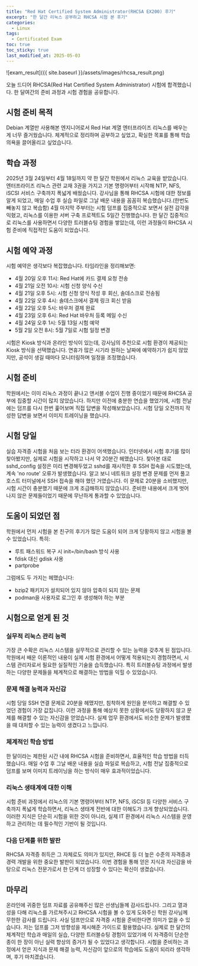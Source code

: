 ```yaml
---
title: "Red Hat Certified System Administrator(RHCSA EX200) 후기"
excerpt: "한 달간 리눅스 공부하고 RHCSA 시험 본 후기"
categories:
  - Linux
tags:
  - Certificated Exam
toc: true
toc_sticky: true
last_modified_at: 2025-05-03
---
```


![exam_result]({{ site.baseurl }}/assets/images/rhcsa_result.png)


오늘 드디어 RHCSA(Red Hat Certified System Administrator) 시험에 합격했습니다. 한 달여간의 준비 과정과 시험 경험을 공유합니다.

## 시험 준비 목적

Debian 계열만 사용해본 엔지니어로서 Red Hat 계열 엔터프라이즈 리눅스를 배우는 게 너무 즐거웠습니다. 체계적으로 정리하며 공부하고 싶었고, 확실한 목표를 통해 학습 의욕을 끌어올리고 싶었습니다.

## 학습 과정

2025년 3월 24일부터 4월 18일까지 약 한 달간 학원에서 리눅스 교육을 받았습니다. 엔터프라이즈 리눅스 관련 교재 3권을 가지고 기본 명령어부터 시작해 NTP, NFS, iSCSI 서비스 구축까지 폭넓게 배웠습니다. 강사님을 통해 RHCSA 시험에 대한 정보를 알게 되었고, 매일 수업 후 실습 파일로 그날 배운 내용을 꼼꼼히 복습했습니다.(한번도 빼놓지 않고 복습함)
4월 마지막 주부터는 시험 덤프를 집중적으로 보면서 실전 감각을 익혔고, 리눅스를 이용한 서버 구축 프로젝트도 5일간 진행했습니다. 한 달간 집중적으로 리눅스를 사용하면서 다양한 트러블슈팅 경험을 쌓았는데, 이런 과정들이 RHCSA 시험 준비에 직접적인 도움이 되었습니다.

## 시험 예약 과정


시험 예약은 생각보다 복잡했습니다. 타임라인을 정리해보면:

- 4월 20일 오후 11시: Red Hat에 카드 결제 요청 전송
- 4월 21일 오전 10시: 시험 신청 양식 수신
- 4월 21일 오후 5시: 시험 신청 양식 작성 후 회신, 솔데스크로 전송됨
- 4월 22일 오후 4시: 솔데스크에서 결제 링크 회신 받음
- 4월 22일 오후 5시: 바우처 결제 완료
- 4월 23일 오후 6시: Red Hat 바우처 등록 메일 수신
- 4월 24일 오후 1시: 5월 13일 시험 예약
- 5월 2일 오전 8시: 5월 7일로 시험 일정 변경

시험은 Kiosk 방식과 온라인 방식이 있는데, 강사님의 추천으로 시험 환경이 제공되는 Kiosk 방식을 선택했습니다. 연휴가 많은 시기라 원하는 날짜에 예약하기가 쉽지 않았지만, 공석이 생길 때마다 모니터링하며 일정을 조정했습니다.

## 시험 준비

학원에서는 이미 리눅스 과정이 끝나고 앤서블 수업이 진행 중이었기 때문에 RHCSA 공부에 집중할 시간이 많지 않았습니다. 하지만 이전에 충분한 연습을 했었기에, 시험 전날에는 덤프를 다시 한번 훑어보며 직접 답변을 작성해보았습니다. 시험 당일 오전까지 작성한 답변을 보면서 이미지 트레이닝을 했습니다.

## 시험 당일

실습 자격증 시험을 처음 보는 터라 환경이 어색했습니다. 인터넷에서 시험 후기를 많이 찾아봤지만, 실제로 시험을 시작하고 나서 약 20분간 헤맸습니다. 찾아본 대로 sshd_config 설정은 미리 변경해두었고 sshd를 재시작한 후 SSH 접속을 시도했는데, 계속 'no route' 오류가 발생했습니다.
알고 보니 네트워크 설정 변경 문제를 먼저 풀고 호스트 터미널에서 SSH 접속을 해야 했던 거였습니다. 이 문제로 20분을 소비했지만, 시험 시간이 충분했기 때문에 크게 조급해하지 않았습니다.
준비한 내용에서 크게 벗어나지 않은 문제들이었기 때문에 무난하게 통과할 수 있었습니다.

## 도움이 되었던 점

학원에서 먼저 시험을 본 친구의 후기가 많은 도움이 되어 크게 당황하지 않고 시험을 볼 수 있었습니다. 특히:

- 루트 패스워드 복구 시 init=/bin/bash 방식 사용
- fdisk 대신 gdisk 사용
- partprobe

그럼에도 두 가지는 헤맸습니다:

- bzip2 패키지가 설치되어 있지 않아 압축이 되지 않는 문제
- podman을 사용자로 로그인 후 생성해야 하는 부분

## 시험으로 얻게 된 것

### 실무적 리눅스 관리 능력

가장 큰 수확은 리눅스 시스템을 실무적으로 관리할 수 있는 능력을 갖추게 된 점입니다. 학원에서 배운 이론적인 내용이 실제 시험 환경에서 어떻게 적용되는지 경험하면서, 시스템 관리자로서 필요한 실질적인 기술을 습득했습니다. 특히 트러블슈팅 과정에서 발생하는 다양한 문제들을 체계적으로 해결하는 방법을 익힐 수 있었습니다.

### 문제 해결 능력과 자신감

시험 당일 SSH 연결 문제로 20분을 헤맸지만, 침착하게 원인을 분석하고 해결할 수 있었던 경험이 가장 값집니다. 이런 과정을 통해 예상치 못한 상황에서도 당황하지 않고 문제를 해결할 수 있는 자신감을 얻었습니다. 실제 업무 환경에서도 비슷한 문제가 발생했을 때 대처할 수 있는 능력이 생겼다고 느낍니다.

### 체계적인 학습 방법

한 달이라는 제한된 시간 내에 RHCSA 시험을 준비하면서, 효율적인 학습 방법을 터득했습니다. 매일 수업 후 그날 배운 내용을 실습 파일로 복습하고, 시험 전날 집중적으로 덤프를 보며 이미지 트레이닝을 하는 방식이 매우 효과적이었습니다.

### 리눅스 생태계에 대한 이해

시험 준비 과정에서 리눅스의 기본 명령어부터 NTP, NFS, iSCSI 등 다양한 서비스 구축까지 폭넓게 학습하면서, 리눅스 생태계 전반에 대한 이해도가 크게 향상되었습니다. 이러한 지식은 단순히 시험을 위한 것이 아니라, 실제 IT 환경에서 리눅스 시스템을 운영하고 관리하는 데 필수적인 기반이 될 것입니다.

### 다음 단계를 위한 발판

RHCSA 자격증 취득은 그 자체로도 의미가 있지만, RHCE 등 더 높은 수준의 자격증과 경력 개발을 위한 중요한 발판이 되었습니다. 이번 경험을 통해 얻은 지식과 자신감을 바탕으로 리눅스 전문가로서 한 단계 더 성장할 수 있다는 확신이 생겼습니다.

## 마무리

온라인에 귀중한 덤프 자료를 공유해주신 많은 선생님들께 감사드립니다. 그리고 열과 성을 다해 리눅스를 가르쳐주시고 RHCSA 시험을 볼 수 있게 도와주신 학원 강사님께 무한한 감사를 드립니다.
사실 덤프만으로 자격증 시험을 준비한다면 의미가 없을 수 있습니다. 저는 덤프를 그저 방향성을 제시해준 가이드로 활용했습니다. 실제로 한 달간의 체계적인 학습과 매일의 실습, 다양한 트러블슈팅 경험이 있었기에 이 자격증이 단순한 종이 한 장이 아닌 실력 향상의 증거가 될 수 있었다고 생각합니다. 시험을 준비하는 과정에서 얻은 지식과 문제 해결 능력, 자신감이 앞으로의 학습에도 도움이 되리라 생각하며, 후기 마치겠습니다.